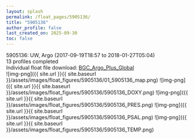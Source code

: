 ```yaml
---
layout: splash
permalink: /float_pages/5905136/
title: "5905136"
author_profile: false
last_created_on: 2025-09-30
toc: false
---
```

 
5905136: UW, Argo (2017-09-19T18:57 to 2018-01-27T05:04)\
13 profiles completed\
Individual float file download: [BGC_Argo_Plus_Global](https://ftp.soest.hawaii.edu/bgc_argo_plus/Individual_Floats/outliers_removed/5905136_Sprof_processed.nc)\
![img-png]({{ site.url }}{{ site.baseurl }}/assets/images/float_figures/5905136/01_5905136_map.png)
![img-png]({{ site.url }}{{ site.baseurl }}/assets/images/float_figures/5905136/5905136_DOXY.png)
![img-png]({{ site.url }}{{ site.baseurl }}/assets/images/float_figures/5905136/5905136_PRES.png)
![img-png]({{ site.url }}{{ site.baseurl }}/assets/images/float_figures/5905136/5905136_PSAL.png)
![img-png]({{ site.url }}{{ site.baseurl }}/assets/images/float_figures/5905136/5905136_TEMP.png)
